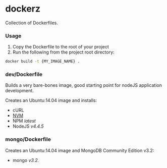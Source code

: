 # dockerz
Collection of Dockerfiles.

### Usage

1. Copy the Dockerfile to the root of your project
2. Run the following from the project root directory:
```sh
docker build -t {MY_IMAGE_NAME} .
```

### dev/Dockerfile
Builds a very bare-bones image, good starting point for nodeJS application development.  

Creates an Ubuntu:14.04 image and installs:

* cURL
* [NVM](https://github.com/creationix/nvm#install-script)
* NPM *latest*
* NodeJS *v4.4.5*


### mongo/Dockerfile

Creates an Ubuntu:14.04 image and MongoDB Community Edition v3.2:

* mongo *v3.2.*

